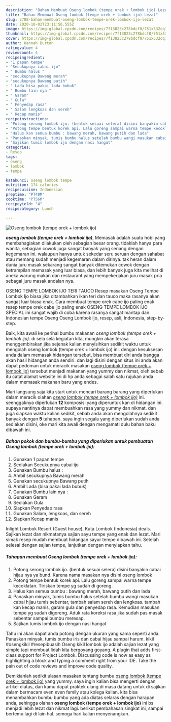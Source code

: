 ```yaml
---
description: "Bahan Membuat Oseng lombok (tempe orek + lombok ijo) Lezat"
title: "Bahan Membuat Oseng lombok (tempe orek + lombok ijo) Lezat"
slug: 2708-bahan-membuat-oseng-lombok-tempe-orek-lombok-ijo-lezat
date: 2020-10-02T23:11:56.555Z
image: https://img-global.cpcdn.com/recipes/7f13823c278bdcf0/751x532cq70/oseng-lombok-tempe-orek-lombok-ijo-foto-resep-utama.jpg
thumbnail: https://img-global.cpcdn.com/recipes/7f13823c278bdcf0/751x532cq70/oseng-lombok-tempe-orek-lombok-ijo-foto-resep-utama.jpg
cover: https://img-global.cpcdn.com/recipes/7f13823c278bdcf0/751x532cq70/oseng-lombok-tempe-orek-lombok-ijo-foto-resep-utama.jpg
author: Hannah Burton
ratingvalue: 4
reviewcount: 4
recipeingredient:
- "1 papan tempe"
- "Secukupnya cabai ijo"
- " Bumbu halus "
- "secukupnya Bawang merah"
- "secukupnya Bawang putih"
- " Lada bisa pakai lada bubuk"
- " Bumbu lain nya "
- " Garam"
- " Gula"
- " Penyedap rasa"
- " Salam lengkoas dan sereh"
- " Kecap manis"
recipeinstructions:
- "Potong serong lombok ijo. (bentuk sesuai selera) disini banyakin cabai hijau nya ya bund. Karena nama masakan nya disini oseng lombok"
- "Potong tempe bentuk korek api. Lalu goreng sampai warna tempe kecoklatan. Tiriskan tempe yg sudah di goreng."
- "Halus kan semua bumbu : bawang merah, bawang putih dan lada"
- "Panaskan minyak, tumis bumbu halus setelah bumbu wangi masukan cabai hijau tumis sebentar, tambah salam sereh dan lengkoas. tambah kan kecap manis, garam gula dan penyedap rasa. Kemudian masukan tempe yg sudah digoreng. Aduk rata koreksi rasa jika sudah pas masak sebentar sampai bumbu meresap."
- "Sajikan tumis lombok ijo dengan nasi hangat"
categories:
- Resep
tags:
- oseng
- lombok
- tempe

katakunci: oseng lombok tempe 
nutrition: 174 calories
recipecuisine: Indonesian
preptime: "PT40M"
cooktime: "PT56M"
recipeyield: "4"
recipecategory: Lunch

---
```



![Oseng lombok (tempe orek + lombok ijo)](https://img-global.cpcdn.com/recipes/7f13823c278bdcf0/751x532cq70/oseng-lombok-tempe-orek-lombok-ijo-foto-resep-utama.jpg)

<b><i>oseng lombok (tempe orek + lombok ijo)</i></b>, Memasak adalah suatu hobi yang membahagiakan dilakukan oleh sebagian besar orang. tidaklah hanya para wanita, sebagian cowok juga sangat banyak yang senang dengan kegemaran ini. walaupun hanya untuk sekedar seru seruan dengan sahabat atau memang sudah menjadi kegemaran dalam dirinya. tak heran dalam dunia juru masak sekarang sangat banyak ditemukan cowok dengan ketrampilan memasak yang luar biasa, dan lebih banyak juga kita melihat di aneka warung makan dan restaurant yang mempekerjakan juru masak pria sebagai juru masak andalan nya.

OSENG TEMPE LOMBOK IJO TERI TAUCO Resep masakan Oseng Tempe Lombok Ijo biasa jika ditambahkan ikan teri dan tauco maka rasanya akan sangat luar biasa enak. Cara membuat tempe orek cabe ijo paling enak resep tempe orek cabe ijo paling enak OSENG TEMPE LOMBOK IJO SPECIAL ini sangat wajib di coba karena rasanya sangat mantap dan. Indonesian tempe Oseng Oseng Lombok Ijo, resep, asli, Indonesia, step-by-step.

Baik, kita awali ke perihal bumbu makanan <i>oseng lombok (tempe orek + lombok ijo)</i>. di sela sela kegiatan kita, mungkin akan terasa menggembirakan jika sejenak kalian menyisihkan sedikit waktu untuk mengolah oseng lombok (tempe orek + lombok ijo) ini. dengan kesuksesan anda dalam memasak hidangan tersebut, bisa membuat diri anda bangga akan hasil hidangan anda sendiri. dan lagi disini dengan situs ini anda akan dapat pedoman untuk meracik masakan <u>oseng lombok (tempe orek + lombok ijo)</u> tersebut menjadi makanan yang yummy dan nikmat, oleh sebab itu catat alamat website ini di hp anda sebagai salah satu rujukan anda dalam memasak makanan baru yang endes.


Mari langsung saja kita start untuk mencari barang barang yang diperlukan dalam meracik olahan <u><i>oseng lombok (tempe orek + lombok ijo)</i></u> ini. seenggaknya diperlukan <b>12</b> komposisi yang diperuntuk kan di hidangan ini. supaya nantinya dapat membuahkan rasa yang yummy dan nikmat. dan juga siapkan waktu kalian sedikit, sebab anda akan mengolahnya sedikit banyak dengan <b>5</b> tahapan. saya ingin segala yang diperlukan sudah anda sediakan disini, oke mari kita awali dengan mengamati dulu bahan baku dibawah ini.

<!--inarticleads1-->

##### Bahan pokok dan bumbu-bumbu yang diperlukan untuk pembuatan Oseng lombok (tempe orek + lombok ijo):

1. Gunakan 1 papan tempe
1. Sediakan Secukupnya cabai ijo
1. Gunakan  Bumbu halus :
1. Ambil secukupnya Bawang merah
1. Gunakan secukupnya Bawang putih
1. Ambil  Lada (bisa pakai lada bubuk)
1. Gunakan  Bumbu lain nya :
1. Gunakan  Garam
1. Sediakan  Gula
1. Siapkan  Penyedap rasa
1. Gunakan  Salam, lengkoas, dan sereh
1. Siapkan  Kecap manis


Inlight Lombok Resort (Guest house), Kuta Lombok (Indonesia) deals. Sajikan lezat dan nikmatanya sajian sayu tempe yang enak dan lezat. Mari simak resep mudah membuat hidangan sayur tempe dibawah ini. Setelah selesai dengan sajian tempe, lanjutkan dengan menyiapkan tahu. 

<!--inarticleads2-->

##### Tahapan membuat Oseng lombok (tempe orek + lombok ijo):

1. Potong serong lombok ijo. (bentuk sesuai selera) disini banyakin cabai hijau nya ya bund. Karena nama masakan nya disini oseng lombok
1. Potong tempe bentuk korek api. Lalu goreng sampai warna tempe kecoklatan. Tiriskan tempe yg sudah di goreng.
1. Halus kan semua bumbu : bawang merah, bawang putih dan lada
1. Panaskan minyak, tumis bumbu halus setelah bumbu wangi masukan cabai hijau tumis sebentar, tambah salam sereh dan lengkoas. tambah kan kecap manis, garam gula dan penyedap rasa. Kemudian masukan tempe yg sudah digoreng. Aduk rata koreksi rasa jika sudah pas masak sebentar sampai bumbu meresap.
1. Sajikan tumis lombok ijo dengan nasi hangat


Tahu ini akan dapat anda potong dengan ukuran yang sama seperti anda. Panaskan minyak, tumis bumbu iris dan cabai hijau sampai harum. kikil #osengkikil #resepibuasih Oseng kikil lombok ijo adalah sajian lezat yang simple tapi membuat lidah kita bergoyang goyang. A plugin that adds first-class support for Project Lombok. Discussing code is now as easy as highlighting a block and typing a comment right from your IDE. Take the pain out of code reviews and improve code quality. 

Demikianlah sedikit ulasan masakan tentang bumbu <u>oseng lombok (tempe orek + lombok ijo)</u> yang yummy. saya ingin kalian bisa mengerti dengan artikel diatas, dan kamu dapat praktek ulang di masa datang untuk di sajikan dalam bermacam even even family atau kolega kalian. kita bisa menambahkan bumbu bumbu yang ada diatas selaras dengan harapan anda, sehingga olahan <b>oseng lombok (tempe orek + lombok ijo)</b> ini bs menjadi lebih lezat dan nikmat lagi. berikut pembahasan singkat ini, sampai bertemu lagi di lain hal. semoga hari kalian menyenangkan.
